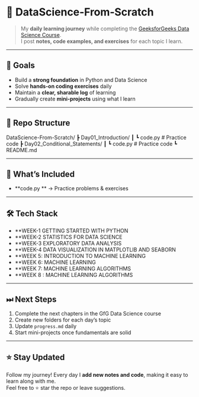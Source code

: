 # 🚀 DataScience‑From‑Scratch

> My **daily learning journey** while completing the [GeeksforGeeks Data Science Course](https://www.geeksforgeeks.org/batch/ds-16?tab=Chapters).  
> I post **notes, code examples, and exercises** for each topic I learn.

---

## 🎯 Goals
- Build a **strong foundation** in Python and Data Science  
- Solve **hands-on coding exercises** daily  
- Maintain a **clear, sharable log** of learning  
- Gradually create **mini-projects** using what I learn  

---

## 📂 Repo Structure

DataScience-From-Scratch/
┣ Day01_Introduction/
┃ ┗ code.py # Practice code
┣ Day02_Conditional_Statements/
┃ ┗ code.py # Practice code
┗ README.md

---

## 📝 What’s Included
- **code.py ** → Practice problems & exercises  

---

## 🛠 Tech Stack

- **WEEK-1 GETTING STARTED WITH PYTHON
- **WEEK-2 STATISTICS FOR DATA SCIENCE
- **WEEK-3 EXPLORATORY DATA ANALYSIS
- **WEEK-4 DATA VISUALIZATION IN MATPLOTLIB AND SEABORN
- **WEEK 5: INTRODUCTION TO MACHINE LEARNING
- **WEEK 6: MACHINE LEARNING
- **WEEK 7: MACHINE LEARNING ALGORITHMS
- **WEEK 8 : MACHINE LEARNING ALGORITHMS

---

## ⏭ Next Steps

1. Complete the next chapters in the GfG Data Science course  
2. Create new folders for each day’s topic  
3. Update `progress.md` daily  
4. Start mini-projects once fundamentals are solid  

---

## ⭐ Stay Updated

Follow my journey! Every day I **add new notes and code**, making it easy to learn along with me.  
Feel free to ⭐ star the repo or leave suggestions.
